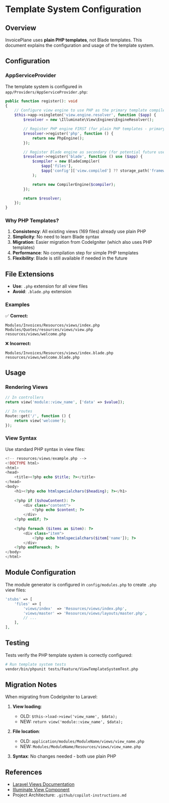 # Template System Configuration

## Overview

InvoicePlane uses **plain PHP templates**, not Blade templates. This document explains the configuration and usage of the template system.

## Configuration

### AppServiceProvider

The template system is configured in `app/Providers/AppServiceProvider.php`:

```php
public function register(): void
{
    // Configure view engine to use PHP as the primary template compiler
    $this->app->singleton('view.engine.resolver', function ($app) {
        $resolver = new \Illuminate\View\Engines\EngineResolver();

        // Register PHP engine FIRST (for plain PHP templates - primary engine)
        $resolver->register('php', function () {
            return new PhpEngine();
        });

        // Register Blade engine as secondary (for potential future use)
        $resolver->register('blade', function () use ($app) {
            $compiler = new BladeCompiler(
                $app['files'],
                $app['config']['view.compiled'] ?? storage_path('framework/views')
            );

            return new CompilerEngine($compiler);
        });

        return $resolver;
    });
}
```

### Why PHP Templates?

1. **Consistency**: All existing views (169 files) already use plain PHP
2. **Simplicity**: No need to learn Blade syntax
3. **Migration**: Easier migration from CodeIgniter (which also uses PHP templates)
4. **Performance**: No compilation step for simple PHP templates
5. **Flexibility**: Blade is still available if needed in the future

## File Extensions

- **Use**: `.php` extension for all view files
- **Avoid**: `.blade.php` extension

### Examples

✅ **Correct:**
```
Modules/Invoices/Resources/views/index.php
Modules/Quotes/resources/views/view.php
resources/views/welcome.php
```

❌ **Incorrect:**
```
Modules/Invoices/Resources/views/index.blade.php
resources/views/welcome.blade.php
```

## Usage

### Rendering Views

```php
// In controllers
return view('module::view_name', ['data' => $value]);

// In routes
Route::get('/', function () {
    return view('welcome');
});
```

### View Syntax

Use standard PHP syntax in view files:

```php
<!-- resources/views/example.php -->
<!DOCTYPE html>
<html>
<head>
    <title><?php echo $title; ?></title>
</head>
<body>
    <h1><?php echo htmlspecialchars($heading); ?></h1>
    
    <?php if ($showContent): ?>
        <div class="content">
            <?php echo $content; ?>
        </div>
    <?php endif; ?>
    
    <?php foreach ($items as $item): ?>
        <div class="item">
            <?php echo htmlspecialchars($item['name']); ?>
        </div>
    <?php endforeach; ?>
</body>
</html>
```

## Module Configuration

The module generator is configured in `config/modules.php` to create `.php` view files:

```php
'stubs' => [
    'files' => [
        'views/index'  => 'Resources/views/index.php',
        'views/master' => 'Resources/views/layouts/master.php',
        // ...
    ],
],
```

## Testing

Tests verify the PHP template system is correctly configured:

```bash
# Run template system tests
vendor/bin/phpunit tests/Feature/ViewTemplateSystemTest.php
```

## Migration Notes

When migrating from CodeIgniter to Laravel:

1. **View loading**: 
   - OLD: `$this->load->view('view_name', $data);`
   - NEW: `return view('module::view_name', $data);`

2. **File location**:
   - OLD: `application/modules/ModuleName/views/view_name.php`
   - NEW: `Modules/ModuleName/Resources/views/view_name.php`

3. **Syntax**: No changes needed - both use plain PHP

## References

- [Laravel Views Documentation](https://laravel.com/docs/views)
- [Illuminate View Component](https://github.com/illuminate/view)
- Project Architecture: `.github/copilot-instructions.md`
